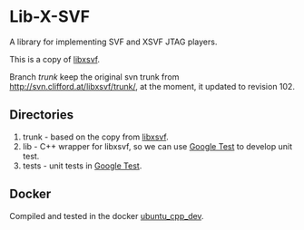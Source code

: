 # Lib-X-SVF
A library for implementing SVF and XSVF JTAG players.

This is a copy of [libxsvf](http://www.clifford.at/libxsvf/).

Branch _trunk_ keep the original svn trunk from http://svn.clifford.at/libxsvf/trunk/, at the moment, it updated to revision 102.

## Directories

1. trunk - based on the copy from [libxsvf](http://www.clifford.at/libxsvf/).
2. lib   - C++ wrapper for libxsvf, so we can use [Google Test](https://github.com/google/googletest) to develop unit test.
3. tests - unit tests in [Google Test](https://github.com/google/googletest).

## Docker
Compiled and tested in the docker [ubuntu_cpp_dev](https://hub.docker.com/r/codible/ubuntu_cpp_dev/).

